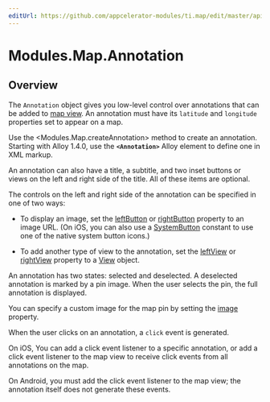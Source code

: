 ```yaml
---
editUrl: https://github.com/appcelerator-modules/ti.map/edit/master/apidoc/Annotation.yml
---
```

# Modules.Map.Annotation

<TypeHeader/>

## Overview

The `Annotation` object gives you low-level control over annotations that can be added to
[map view](Modules.Map.View). An annotation must have its `latitude` and `longitude`
properties set to appear on a map.

Use the <Modules.Map.createAnnotation> method to create an annotation.  Starting with Alloy
1.4.0, use the **`<Annotation>`** Alloy element to define one in XML markup.

An annotation can also have a title, a subtitle, and two inset buttons or views on the left
and right side of the title. All of these items are optional.

The controls on the left and right side of the annotation can be specified in one of two
ways:

* To display an image, set the [leftButton](Titanium.Map.Annotation.leftButton) or
  [rightButton](Titanium.Map.Annotation.rightButton) property to an image URL. (On
  iOS, you can also use a [SystemButton](Titanium.UI.iPhone.SystemButton) constant
  to use one of the native system button icons.)

* To add another type of view to the annotation, set the
  [leftView](Titanium.Map.Annotation.leftView) or
  [rightView](Titanium.Map.Annotation.rightView) property to a [View](Titanium.UI.View)
  object.

An annotation has two states: selected and deselected. A deselected annotation
is marked by a pin image. When the user selects the pin, the full annotation is
displayed.

You can specify a custom image for the map pin by setting the
[image](Modules.Map.Annotation.image) property.

When the user clicks on an annotation, a `click` event is generated.

On iOS, You can add a click event listener to a specific annotation, or add a
click event listener to the map view to receive click events from all annotations
on the map.

On Android, you must add the click event listener to the map view; the annotation
itself does not generate these events.

<ApiDocs/>
